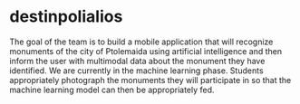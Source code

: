 # destinpolialios
The goal of the team is to build a mobile application that will recognize monuments of the city of Ptolemaida using artificial intelligence and then inform the user with multimodal data about the monument they have identified.
We are currently in the machine learning phase.
Students appropriately photograph the monuments they will participate in so that the machine learning model can then be appropriately fed.
